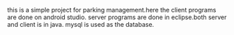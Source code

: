 this is a simple project for parking management.here the client programs are done on android studio. server programs are done in eclipse.both server and client is in java. mysql is used as the database.
